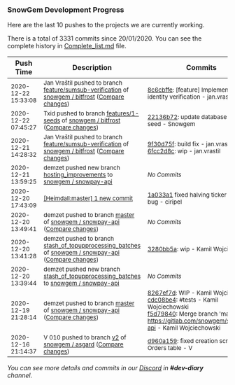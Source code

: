 
### SnowGem Development Progress

Here are the last 10 pushes to the projects we are currently working.

There is a total of 3331 commits since 20/01/2020. You can see the complete history in
 [Complete_list.md](Complete_list.md) file.

| Push Time | Description | Commits |
| --- | --- | --- |
| <sub>2020-12-22 15:33:08</sub> | <sub>Jan Vraštil pushed to branch [feature/sumsub\-verification](https://gitlab.com/snowgem/bitfrost/commits/feature/sumsub-verification) of [snowgem / bitfrost](https://gitlab.com/snowgem/bitfrost) ([Compare changes](https://gitlab.com/snowgem/bitfrost/compare/6fcc2d8cae514fe84c76e88f5773c34b95910f7a...8c6cbffe29ed5a1fdd08a95c330d32e05cf6bf98))</sub> | <sub>[8c6cbffe](https://gitlab.com/snowgem/bitfrost/-/commit/8c6cbffe29ed5a1fdd08a95c330d32e05cf6bf98): [feature] Implement SumSub identity verification - jan.vrastil</sub> |
| <sub>2020-12-22 07:45:27</sub> | <sub>Txid pushed to branch [features/1\-seeds](https://gitlab.com/snowgem/bitfrost/commits/features/1-seeds) of [snowgem / bitfrost](https://gitlab.com/snowgem/bitfrost) ([Compare changes](https://gitlab.com/snowgem/bitfrost/compare/2bfc16f2b0f078cdc9b12b8182d1d4de3497625b...22136b72b22ee08c92e8dbd65869fa620d168b02))</sub> | <sub>[22136b72](https://gitlab.com/snowgem/bitfrost/-/commit/22136b72b22ee08c92e8dbd65869fa620d168b02): update database for 1 seed - Snowgem</sub> |
| <sub>2020-12-21 14:28:32</sub> | <sub>Jan Vraštil pushed to branch [feature/sumsub\-verification](https://gitlab.com/snowgem/bitfrost/commits/feature/sumsub-verification) of [snowgem / bitfrost](https://gitlab.com/snowgem/bitfrost) ([Compare changes](https://gitlab.com/snowgem/bitfrost/compare/3dd8a95d91731bbdaf970a0ddf46a8c5743ae524...6fcc2d8cae514fe84c76e88f5773c34b95910f7a))</sub> | <sub>[9f30d75f](https://gitlab.com/snowgem/bitfrost/-/commit/9f30d75f0b89e901f90a6b146e6d685eaa77197f): build fix - jan.vrastil<br>[6fcc2d8c](https://gitlab.com/snowgem/bitfrost/-/commit/6fcc2d8cae514fe84c76e88f5773c34b95910f7a): wip - jan.vrastil</sub> |
| <sub>2020-12-21 13:59:25</sub> | <sub>demzet pushed new branch [hosting\_improvements](https://gitlab.com/snowgem/snowpay-api/commits/hosting_improvements) to [snowgem / snowpay\-api](https://gitlab.com/snowgem/snowpay-api)</sub> | <sub>_No Commits_</sub> |
| <sub>2020-12-20 17:43:09</sub> | <sub>[[Heimdall:master] 1 new commit](https://github.com/ciripel/Heimdall/commit/1a033a1717c8c375445e677209c127c7e6db02be)</sub> | <sub>[1a033a1](https://github.com/ciripel/Heimdall/commit/1a033a1717c8c375445e677209c127c7e6db02be) fixed halving ticker printing bug - ciripel</sub> |
| <sub>2020-12-20 13:49:41</sub> | <sub>demzet pushed to branch [master](https://gitlab.com/snowgem/snowpay-api/commits/master) of [snowgem / snowpay\-api](https://gitlab.com/snowgem/snowpay-api) ([Compare changes](https://gitlab.com/snowgem/snowpay-api/compare/f5d79840dc4d9bf1ec66e612ef57c1f1908b45bf...ea01cbdcd0faf8732e1f5f980d1654f6531facd8))</sub> | <sub>_No Commits_</sub> |
| <sub>2020-12-20 13:41:28</sub> | <sub>demzet pushed to branch [stash\_of\_topupprocessing\_batches](https://gitlab.com/snowgem/snowpay-api/commits/stash_of_topupprocessing_batches) of [snowgem / snowpay\-api](https://gitlab.com/snowgem/snowpay-api) ([Compare changes](https://gitlab.com/snowgem/snowpay-api/compare/f5d79840dc4d9bf1ec66e612ef57c1f1908b45bf...3280bb5a161b9af660f64fa09ab14676a603989d))</sub> | <sub>[3280bb5a](https://gitlab.com/snowgem/snowpay-api/-/commit/3280bb5a161b9af660f64fa09ab14676a603989d): wip - Kamil Wojciechowski</sub> |
| <sub>2020-12-20 13:39:44</sub> | <sub>demzet pushed new branch [stash\_of\_topupprocessing\_batches](https://gitlab.com/snowgem/snowpay-api/commits/stash_of_topupprocessing_batches) to [snowgem / snowpay\-api](https://gitlab.com/snowgem/snowpay-api)</sub> | <sub>_No Commits_</sub> |
| <sub>2020-12-19 21:28:14</sub> | <sub>demzet pushed to branch [master](https://gitlab.com/snowgem/snowpay-api/commits/master) of [snowgem / snowpay\-api](https://gitlab.com/snowgem/snowpay-api) ([Compare changes](https://gitlab.com/snowgem/snowpay-api/compare/ea01cbdcd0faf8732e1f5f980d1654f6531facd8...f5d79840dc4d9bf1ec66e612ef57c1f1908b45bf))</sub> | <sub>[8267ef7d](https://gitlab.com/snowgem/snowpay-api/-/commit/8267ef7d0626d0464bfb02f8772861f70c2afda6): WIP - Kamil Wojciechowski<br>[cdc08be4](https://gitlab.com/snowgem/snowpay-api/-/commit/cdc08be4ce806fded7ca603bc8859cf891fcbcfd): #tests - Kamil Wojciechowski<br>[f5d79840](https://gitlab.com/snowgem/snowpay-api/-/commit/f5d79840dc4d9bf1ec66e612ef57c1f1908b45bf): Merge branch 'master' of https://gitlab.com/snowgem/snowpay-api - Kamil Wojciechowski</sub> |
| <sub>2020-12-16 21:14:37</sub> | <sub>V 010 pushed to branch [v2](https://gitlab.com/snowgem/asgard/commits/v2) of [snowgem / asgard](https://gitlab.com/snowgem/asgard) ([Compare changes](https://gitlab.com/snowgem/asgard/compare/5857789a85ce53d10406c709f2ca6120d6ba216e...d960a159d537db04d3d2f30f480b60a22ce52bc6))</sub> | <sub>[d960a159](https://gitlab.com/snowgem/asgard/-/commit/d960a159d537db04d3d2f30f480b60a22ce52bc6): fixed creation script of Orders table - V</sub> |

_You can see more details and commits in our [Discord](https://discord.gg/zumGnbg) in **#dev-diary** channel._
